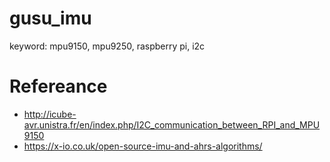 # gusu_imu
keyword: mpu9150, mpu9250, raspberry pi, i2c

# Refereance 
* http://icube-avr.unistra.fr/en/index.php/I2C_communication_between_RPI_and_MPU9150
* https://x-io.co.uk/open-source-imu-and-ahrs-algorithms/
